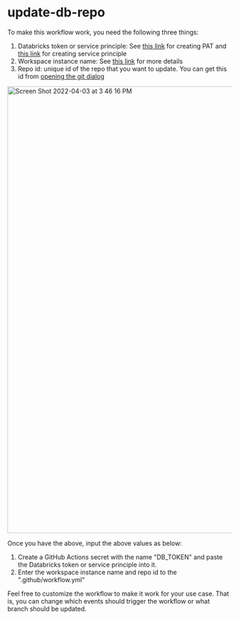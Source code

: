 # update-db-repo

To make this workflow work, you need the following three things:
1. Databricks token or service principle: See [this link](https://docs.databricks.com/dev-tools/api/latest/authentication.html) for creating PAT and [this link](https://docs.databricks.com/administration-guide/users-groups/service-principals.html) for creating service principle
2. Workspace instance name: See [this link](https://docs.databricks.com/workspace/workspace-details.html#workspace-instance-names-urls-and-ids) for more details
3. Repo id: unique id of the repo that you want to update. You can get this id from [opening the git dialog](https://docs.databricks.com/repos/index.html#open-the-git-dialog)
<img width="1002" alt="Screen Shot 2022-04-03 at 3 46 16 PM" src="https://user-images.githubusercontent.com/55514721/161452003-9b1220c5-f447-48d7-8a3f-d5f7731c759d.png">


Once you have the above, input the above values as below:
1. Create a GitHub Actions secret with the name "DB_TOKEN" and paste the Databricks token or service principle into it.
2. Enter the workspace instance name and repo id to the ".github/workflow.yml"

Feel free to customize the workflow to make it work for your use case. That is, you can change which events should trigger the workflow or what branch should be updated. 
